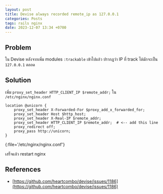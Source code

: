```yaml
---
layout: post
title: Devise always recorded remote_ip as 127.0.0.1
categories: Posts
tags: rails nginx
date: 2023-12-07 13:34 +0700
---
```

## Problem

ใน Devise หลังจากเพิ่ม modules `:trackable` เข้าไปแล้ว ปรากฏว่า IP ที่ track ได้มักจะเป็น `127.0.0.1` ตลอด

## Solution

เพิ่ม `proxy_set_header HTTP_CLIENT_IP $remote_addr;` ใน `/etc/nginx/nginx.conf`

```nginx
location @unicorn {
    proxy_set_header X-Forwarded-For $proxy_add_x_forwarded_for;
    proxy_set_header Host $http_host;
    proxy_set_header X-Real-IP $remote_addr;
    proxy_set_header HTTP_CLIENT_IP $remote_addr;  # <-- add this line
    proxy_redirect off;
    proxy_pass http://unicorn;
}
```
{:file='/etc/nginx/nginx.conf'}

เสร็จแล้ว restart nginx

## References

- [https://github.com/heartcombo/devise/issues/1186](https://github.com/heartcombo/devise/issues/1186)
